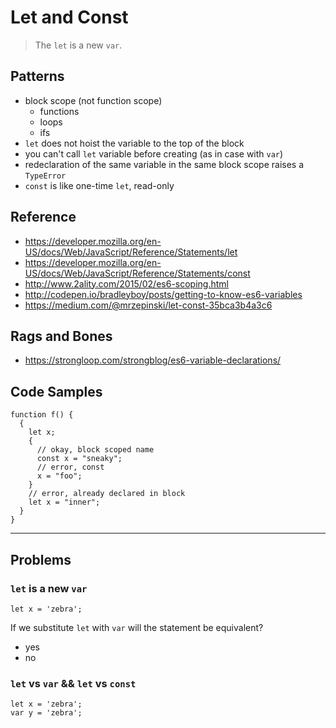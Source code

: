 Let and Const
===============

> The `let` is a new `var`.


## Patterns
- block scope (not function scope)
    + functions
    + loops
    + ifs
- `let` does not hoist the variable to the top of the block
- you can't call `let` variable before creating (as in case with `var`)
- redeclaration of the same variable in the same block scope raises a `TypeError`
- `const` is like one-time `let`, read-only

## Reference
- https://developer.mozilla.org/en-US/docs/Web/JavaScript/Reference/Statements/let
- https://developer.mozilla.org/en-US/docs/Web/JavaScript/Reference/Statements/const
- http://www.2ality.com/2015/02/es6-scoping.html
- http://codepen.io/bradleyboy/posts/getting-to-know-es6-variables
- https://medium.com/@mrzepinski/let-const-35bca3b4a3c6

## Rags and Bones
- https://strongloop.com/strongblog/es6-variable-declarations/

## Code Samples
    function f() {
      {
        let x;
        {
          // okay, block scoped name
          const x = "sneaky";
          // error, const
          x = "foo";
        }
        // error, already declared in block
        let x = "inner";
      }
    }

---

## Problems
### `let` is a new `var`

    let x = 'zebra';

If we substitute `let` with `var` will the statement be equivalent?
- yes
- no


### `let` vs `var` && `let` vs `const`

    let x = 'zebra';
    var y = 'zebra';